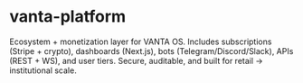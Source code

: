 # vanta-platform
Ecosystem + monetization layer for VANTA OS. Includes subscriptions (Stripe + crypto), dashboards (Next.js), bots (Telegram/Discord/Slack), APIs (REST + WS), and user tiers. Secure, auditable, and built for retail → institutional scale.
